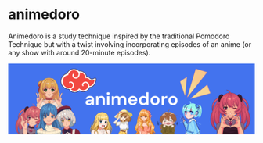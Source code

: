 # animedoro

Animedoro is a study technique inspired by the traditional Pomodoro Technique but with a twist involving incorporating episodes of an anime (or any show with around 20-minute episodes).

![banner](https://raw.githubusercontent.com/prabesh09/animedoro/main/public/banner.png)
